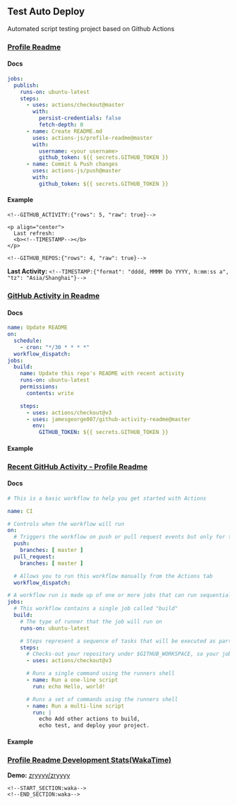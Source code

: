 ## Test Auto Deploy

Automated script testing project based on Github Actions

### [Profile Readme](https://github.com/marketplace/actions/profile-readme)

#### Docs

```yaml
jobs:
  publish:
    runs-on: ubuntu-latest
    steps:
      - uses: actions/checkout@master
        with:
          persist-credentials: false
          fetch-depth: 0
      - name: Create README.md
        uses: actions-js/profile-readme@master
        with:
          username: <your username>
          github_token: ${{ secrets.GITHUB_TOKEN }}
      - name: Commit & Push changes
        uses: actions-js/push@master
        with:
          github_token: ${{ secrets.GITHUB_TOKEN }}
```

#### Example

```
<!--GITHUB_ACTIVITY:{"rows": 5, "raw": true}-->
```

```
<p align="center">
  Last refresh: 
  <b><!--TIMESTAMP--></b>
</p>
```

```
<!--GITHUB_REPOS:{"rows": 4, "raw": true}-->
```

**Last Activity:** `<!--TIMESTAMP:{"format": "dddd, MMMM Do YYYY, h:mm:ss a", "tz": "Asia/Shanghai"}-->`



### [GitHub Activity in Readme](https://github.com/marketplace/actions/github-activity-readme)

#### Docs

```yaml
name: Update README
on:
  schedule:
    - cron: "*/30 * * * *"
  workflow_dispatch:
jobs:
  build:
    name: Update this repo's README with recent activity
    runs-on: ubuntu-latest
    permissions:
      contents: write

    steps:
      - uses: actions/checkout@v3
      - uses: jamesgeorge007/github-activity-readme@master
        env:
          GITHUB_TOKEN: ${{ secrets.GITHUB_TOKEN }}
```

#### Example

<!--START_SECTION:activity-->
<!--END_SECTION:activity-->



### [Recent GitHub Activity - Profile Readme](https://github.com/marketplace/actions/recent-github-activity-profile-readme)

#### Docs

```yaml
# This is a basic workflow to help you get started with Actions

name: CI

# Controls when the workflow will run
on:
  # Triggers the workflow on push or pull request events but only for the master branch
  push:
    branches: [ master ]
  pull_request:
    branches: [ master ]

  # Allows you to run this workflow manually from the Actions tab
  workflow_dispatch:

# A workflow run is made up of one or more jobs that can run sequentially or in parallel
jobs:
  # This workflow contains a single job called "build"
  build:
    # The type of runner that the job will run on
    runs-on: ubuntu-latest

    # Steps represent a sequence of tasks that will be executed as part of the job
    steps:
      # Checks-out your repository under $GITHUB_WORKSPACE, so your job can access it
      - uses: actions/checkout@v3

      # Runs a single command using the runners shell
      - name: Run a one-line script
        run: echo Hello, world!

      # Runs a set of commands using the runners shell
      - name: Run a multi-line script
        run: |
          echo Add other actions to build,
          echo test, and deploy your project.

```

#### Example

<!--RECENT_ACTIVITY:last_update-->
<!--RECENT_ACTIVITY:last_update_end-->

<!--RECENT_ACTIVITY:start-->
<!--RECENT_ACTIVITY:end-->



### [Profile Readme Development Stats(WakaTime)](https://github.com/marketplace/actions/profile-readme-development-stats)

**Demo:**  [zryyyy/zryyyy](https://github.com/zryyyy/zryyyy)

```
<!--START_SECTION:waka-->
<!--END_SECTION:waka-->
```
